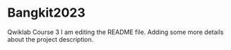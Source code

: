 # Bangkit2023
Qwiklab Course 3
I am editing the README file. Adding some more details about the project description.
